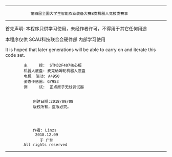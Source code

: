 ********************************************************************************

               第四届全国大学生智能农业装备大赛B类机器人竞技类赛事    

********************************************************************************

首先声明: 本程序只供学习使用，未经作者许可，不得用于其它任何用途

本程序仅供  SCAU科技联合会硬件部  内部学习使用

It is hoped that later generations will be able to carry on and iterate this code set.

			主     控:  STM32F407核心板
			机器人底盘: 麦克纳姆轮机器人底盘
			电机  驱动: A4950
			姿态传感器: GY953
			调     试:  正点原子无线调试器
			

        		创建日期:2018/09/08
         		版权所有，盗版必究。




			    作者: Linzs 
			     2018.12.09
			       于 广州
			All rights reserved
********************************************************************************
